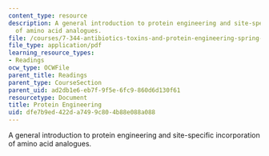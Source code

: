 ```yaml
---
content_type: resource
description: A general introduction to protein engineering and site-specific incorporation
  of amino acid analogues.
file: /courses/7-344-antibiotics-toxins-and-protein-engineering-spring-2007/dfe7b9ed422da7499c804b88e088a088_protein_engineer.pdf
file_type: application/pdf
learning_resource_types:
- Readings
ocw_type: OCWFile
parent_title: Readings
parent_type: CourseSection
parent_uid: ad2db1e6-eb7f-9f5e-6fc9-860d6d130f61
resourcetype: Document
title: Protein Engineering
uid: dfe7b9ed-422d-a749-9c80-4b88e088a088
---
```

A general introduction to protein engineering and site-specific incorporation of amino acid analogues.

